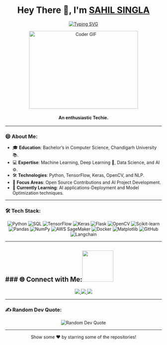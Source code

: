 <h1 align="center">Hey There 👋, I'm <a href="https://www.linkedin.com/in/sahil-singla-5166ab238/"> SAHIL SINGLA </a></h1>

<p align="center">
<a href="https://git.io/typing-svg"><img src="https://readme-typing-svg.herokuapp.com?font=Fira+Code&duration=500&pause=1000&color=482CF7&background=BF210000&width=435&lines=Data+Scientist+and+AI+Enthusiast;Open-Source+Contributor;Deep+Learning+Innovator;Keen+to+Solve+Challenging+Problems" alt="Typing SVG" /></a>
</p>

<p align="center">
<img alt="Coder GIF" height=250 width=350 src="https://physicsgurukul.files.wordpress.com/2019/02/character-1.gif" />
</p>

<h4 align="center">An enthusiastic Techie.</h4>

---

### 😄 About Me:
- 🎓 **Education**: Bachelor’s in Computer Science, Chandigarh University 📚.
- 💻 **Expertise**: Machine Learning, Deep Learning 🧠, Data Science, and AI	⚙️.
- 🛠️ **Technologies**: Python, TensorFlow, Keras, OpenCV, and NLP.
- 🔭 **Focus Areas**: Open Source Contributions and AI Project Development.
- 🌱 **Currently Learning**: AI applications-Deployment and Model Optimization techniques.
  
---

### 🛠️ Tech Stack:
<p align="center">
<img alt="Python" src="https://img.shields.io/badge/python-%23fca9ae.svg?style=for-the-badge&logo=python&logoColor=140200"/>
<img alt="SQL" src="https://img.shields.io/badge/sql-%2300843e.svg?style=for-the-badge&logo=mysql&logoColor=white"/>
<img alt="TensorFlow" src="https://img.shields.io/badge/TensorFlow-%23e4626b.svg?style=for-the-badge&logo=TensorFlow&logoColor=140200"/>
<img alt="Keras" src="https://img.shields.io/badge/Keras-%23d00000.svg?style=for-the-badge&logo=Keras&logoColor=white"/>
<img alt="Flask" src="https://img.shields.io/badge/Flask-%23e4626b.svg?style=for-the-badge&logo=flask&logoColor=140200"/>
<img alt="OpenCV" src="https://img.shields.io/badge/OpenCV-%23f2ca61.svg?style=for-the-badge&logo=OpenCV&logoColor=140200"/>
<img alt="Scikit-learn" src="https://img.shields.io/badge/ScikitLearn-%23ffd2ce.svg?style=for-the-badge&logo=scikit-learn&logoColor=140200"/>
<img alt="Pandas" src="https://img.shields.io/badge/Pandas-%23150458.svg?style=for-the-badge&logo=pandas&logoColor=white"/>
<img alt="NumPy" src="https://img.shields.io/badge/NumPy-%23013243.svg?style=for-the-badge&logo=numpy&logoColor=white"/>
<img alt="AWS SageMaker" src="https://img.shields.io/badge/AWS%20SageMaker-%23FF9900.svg?style=for-the-badge&logo=amazon-aws&logoColor=white"/>
<img alt="Docker" src="https://img.shields.io/badge/Docker-%232496ED.svg?style=for-the-badge&logo=docker&logoColor=white"/>
<img alt="Matplotlib" src="https://img.shields.io/badge/Matplotlib-%23fca9ae.svg?style=for-the-badge&logo=plotly&logoColor=140200"/>
<img alt="GitHub" src="https://img.shields.io/badge/GitHub-%23e4626b.svg?style=for-the-badge&logo=github&logoColor=140200"/>
<img alt="Langchain" src="https://img.shields.io/badge/Langchain-%23FF8800.svg?style=for-the-badge&logo=chatgpt&logoColor=white"/>
</p>


---
<h2 align="left">
   ### 🌐 Connect with Me:<img src="https://raw.githubusercontent.com/ShahriarShafin/ShahriarShafin/main/Assets/handshake.gif" width="100px">
</h2>
<div align="center">

<a href="https://www.linkedin.com/in/sahil-singla-5166ab238/">
  <img src="https://img.shields.io/badge/LinkedIn-0077B5?style=for-the-badge&logo=linkedin&logoColor=white" /> 
 </a> 
<a href="mailto:sahilsinglaktr@gmail.com">
  <img src="https://img.shields.io/badge/Gmail-D14836?style=for-the-badge&logo=gmail&logoColor=white" />
</a>
<a href="https://github.com/sahil-D-scientist">
  <img src="https://img.shields.io/badge/GitHub-100000?style=for-the-badge&logo=github&logoColor=white" />
</a>
</p>
</div>

---
<div align="left">
  <h3>✍️ Random Dev Quote:</h3>
</div>
<div align="center">
  <img src="https://quotes-github-readme.vercel.app/api?quote=In%20God%20we%20trust.%20All%20others%20must%20bring%20data.&author=W.%20Edwards%20Deming&type=horizontal&theme=radical" alt="Random Dev Quote">
</div>

---

<p align="center">
Show some ❤️ by starring some of the repositories!
</p>

